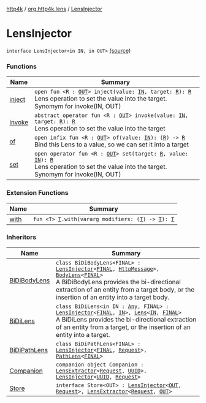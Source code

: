 [http4k](../../index.md) / [org.http4k.lens](../index.md) / [LensInjector](./index.md)

# LensInjector

`interface LensInjector<in IN, in OUT>` [(source)](https://github.com/http4k/http4k/blob/master/http4k-core/src/main/kotlin/org/http4k/lens/LensInjector.kt#L3)

### Functions

| Name | Summary |
|---|---|
| [inject](inject.md) | `open fun <R : `[`OUT`](index.md#OUT)`> inject(value: `[`IN`](index.md#IN)`, target: `[`R`](inject.md#R)`): `[`R`](inject.md#R)<br>Lens operation to set the value into the target. Synomym for invoke(IN, OUT) |
| [invoke](invoke.md) | `abstract operator fun <R : `[`OUT`](index.md#OUT)`> invoke(value: `[`IN`](index.md#IN)`, target: `[`R`](invoke.md#R)`): `[`R`](invoke.md#R)<br>Lens operation to set the value into the target |
| [of](of.md) | `open infix fun <R : `[`OUT`](index.md#OUT)`> of(value: `[`IN`](index.md#IN)`): (`[`R`](of.md#R)`) -> `[`R`](of.md#R)<br>Bind this Lens to a value, so we can set it into a target |
| [set](set.md) | `open operator fun <R : `[`OUT`](index.md#OUT)`> set(target: `[`R`](set.md#R)`, value: `[`IN`](index.md#IN)`): `[`R`](set.md#R)<br>Lens operation to set the value into the target. Synomym for invoke(IN, OUT) |

### Extension Functions

| Name | Summary |
|---|---|
| [with](../../org.http4k.core/with.md) | `fun <T> `[`T`](../../org.http4k.core/with.md#T)`.with(vararg modifiers: (`[`T`](../../org.http4k.core/with.md#T)`) -> `[`T`](../../org.http4k.core/with.md#T)`): `[`T`](../../org.http4k.core/with.md#T) |

### Inheritors

| Name | Summary |
|---|---|
| [BiDiBodyLens](../-bi-di-body-lens/index.md) | `class BiDiBodyLens<FINAL> : `[`LensInjector`](./index.md)`<`[`FINAL`](../-bi-di-body-lens/index.md#FINAL)`, `[`HttpMessage`](../../org.http4k.core/-http-message/index.md)`>, `[`BodyLens`](../-body-lens/index.md)`<`[`FINAL`](../-bi-di-body-lens/index.md#FINAL)`>`<br>A BiDiBodyLens provides the bi-directional extraction of an entity from a target body, or the insertion of an entity into a target body. |
| [BiDiLens](../-bi-di-lens/index.md) | `class BiDiLens<in IN : `[`Any`](https://kotlinlang.org/api/latest/jvm/stdlib/kotlin/-any/index.html)`, FINAL> : `[`LensInjector`](./index.md)`<`[`FINAL`](../-bi-di-lens/index.md#FINAL)`, `[`IN`](../-bi-di-lens/index.md#IN)`>, `[`Lens`](../-lens/index.md)`<`[`IN`](../-bi-di-lens/index.md#IN)`, `[`FINAL`](../-bi-di-lens/index.md#FINAL)`>`<br>A BiDiLens provides the bi-directional extraction of an entity from a target, or the insertion of an entity into a target. |
| [BiDiPathLens](../-bi-di-path-lens/index.md) | `class BiDiPathLens<FINAL> : `[`LensInjector`](./index.md)`<`[`FINAL`](../-bi-di-path-lens/index.md#FINAL)`, `[`Request`](../../org.http4k.core/-request/index.md)`>, `[`PathLens`](../-path-lens/index.md)`<`[`FINAL`](../-bi-di-path-lens/index.md#FINAL)`>` |
| [Companion](../../org.http4k.core/-request-context/-companion/index.md) | `companion object Companion : `[`LensExtractor`](../-lens-extractor/index.md)`<`[`Request`](../../org.http4k.core/-request/index.md)`, `[`UUID`](https://docs.oracle.com/javase/6/docs/api/java/util/UUID.html)`>, `[`LensInjector`](./index.md)`<`[`UUID`](https://docs.oracle.com/javase/6/docs/api/java/util/UUID.html)`, `[`Request`](../../org.http4k.core/-request/index.md)`>` |
| [Store](../../org.http4k.core/-store/index.md) | `interface Store<OUT> : `[`LensInjector`](./index.md)`<`[`OUT`](../../org.http4k.core/-store/index.md#OUT)`, `[`Request`](../../org.http4k.core/-request/index.md)`>, `[`LensExtractor`](../-lens-extractor/index.md)`<`[`Request`](../../org.http4k.core/-request/index.md)`, `[`OUT`](../../org.http4k.core/-store/index.md#OUT)`>` |

